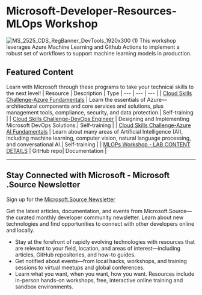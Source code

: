 # Microsoft-Developer-Resources-MLOps Workshop
 ![MS_2525_CDS_RegBanner_DevTools_1920x300 (1)](https://user-images.githubusercontent.com/107423518/180083692-13dcdf47-0f75-4aaf-b50e-5d037f611206.jpg)
 This workshop leverages Azure Machine Learning and Github Actions to implement a robust set of workflows to support machine learning models in production.

## Featured Content
Learn with Microsoft through these programs to take your technical skills to the next level!
| Resource | Description | Type
| --- | --- | --- |
| [Cloud Skills Challenge-Azure Fundamentals](https://learn.microsoft.com/en-us/users/sandramarin/collections/n6ga8m0jkgrwk) | Learn the essentials of Azure—architectural components and core services and solutions, plus management tools, compliance, security, and data protection.| Self-training |
| [Cloud Skills Challenge-DevOps Engineer](https://learn.microsoft.com/en-us/users/sandramarin/collections/5w7tk3yx1qnj7) | Designing and Implementing Microsoft DevOps Solutions.| Self-training |
| [Cloud Skills Challenge-Azure AI Fundamentals](https://learn.microsoft.com/en-us/users/sandramarin/collections/zopanqdn7w1p1) | Learn about many areas of Artificial Intelligence (AI), including machine learning, computer vision, natural language processing, and conversational AI.| Self-training |
| [MLOPs Workshop - LAB CONTENT DETAILS](https://github.com/microsoft/MLOpsTemplate/blob/main/src/workshop/README.md#workshop-scenario) | GitHub repo| Documentation |


---

## Stay Connected with Microsoft - Microsoft .Source Newsletter
Sign up for the [Microsoft.Source Newsletter](https://azure.microsoft.com/en-us/resources/join-the-azure-developer-community/)

Get the latest articles, documentation, and events from Microsoft.Source—the curated monthly developer community newsletter. Learn about new technologies and find opportunities to connect with other developers online and locally.

- Stay at the forefront of rapidly evolving technologies with resources that are relevant to your field, location, and areas of interest—including articles, GitHub repositories, and how-to guides.
- Get notified about events—from local hacks, workshops, and training sessions to virtual meetups and global conferences.
- Learn what you want, when you want, how you want. Resources include in-person hands-on workshops, free, interactive online training and sandbox environments.


<!--

 Command | Description | New |
| --------------------- | --------------------- | --|
| `git status` | List all *new or modified* files |
| `git diff` | Show file differences that **haven't been** staged |



|             |          Grouping           ||
First Header  | Second Header | Third Header |
 ------------ | :-----------: | -----------: |
Content       |          *Long Cell*        ||
Content       |   **Cell**    |         Cell |


|             |          Grouping           ||
First Header  | Second Header | Third Header |
 ------------ | :-----------: | -----------: |
 [Azure Samples](https://github.com/azure-samples)       |          Microsoft Azure code samples and examples in .NET, Java, Python, Node.js, PHP and Ruby        | Column S|
[Azure Samples](https://github.com/azure-samples)       |          Series of workshops for hands-on experience working with Azure Cosmos DB using the SQL API, JavaScript and .NET Core SDK.          | Column S|
Content       |   **Cell**    |         Cell |

>
